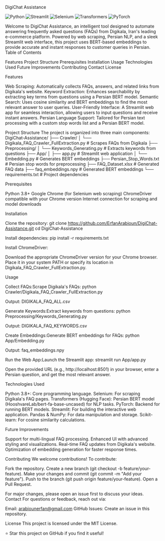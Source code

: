 DigiChat Assistance

![Python](https://img.shields.io/badge/Python-3.8+-blue.svg)
![Streamlit](https://img.shields.io/badge/Streamlit-1.38.0-red.svg)
![Selenium](https://img.shields.io/badge/Selenium-4.25.0-green.svg)
![Transformers](https://img.shields.io/badge/Transformers-4.44.2-orange.svg)
![PyTorch](https://img.shields.io/badge/PyTorch-2.4.1-blue.svg)

 
Welcome to DigiChat Assistance, an intelligent tool designed to automate answering frequently asked questions (FAQs) from Digikala, Iran's leading e-commerce platform. Powered by web scraping, Persian NLP, and a sleek Streamlit web interface, this project uses BERT-based embeddings to provide accurate and instant responses to customer queries in Persian.
Table of Contents

Features
Project Structure
Prerequisites
Installation
Usage
Technologies Used
Future Improvements
Contributing
Contact
License

Features

Web Scraping: Automatically collects FAQs, answers, and related links from Digikala's website.
Keyword Extraction: Enhances searchability by extracting key terms from questions using a Persian BERT model.
Semantic Search: Uses cosine similarity and BERT embeddings to find the most relevant answer to user queries.
User-Friendly Interface: A Streamlit web app for seamless interaction, allowing users to input questions and receive instant answers.
Persian Language Support: Tailored for Persian text processing with a custom stop words list and a Persian BERT model.

Project Structure
The project is organized into three main components:
DigiChat-Assistance/
├── Crawler/
│   └── Digikala_FAQ_Crawler_FullExtraction.py  # Scrapes FAQs from Digikala
├── Preprocessing/
│   └── Keywords_Generating.py                  # Extracts keywords from questions
├── App/
│   ├── app.py                                 # Streamlit web application
│   └── Embedding.py                           # Generates BERT embeddings
├── Persian_Stop_Words.txt                     # Persian stop words for preprocessing
├── FAQ_Dataset.xlsx                           # Generated FAQ data
├── faq_embeddings.npy                         # Generated BERT embeddings
└── requirements.txt                           # Project dependencies

Prerequisites

Python 3.8+
Google Chrome (for Selenium web scraping)
ChromeDriver compatible with your Chrome version
Internet connection for scraping and model downloads

Installation

Clone the repository:
git clone https://github.com/ErfanArabioun/DigiChat-Assistance.git
cd DigiChat-Assistance


Install dependencies:
pip install -r requirements.txt


Install ChromeDriver:

Download the appropriate ChromeDriver version for your Chrome browser.
Place it in your system PATH or specify its location in Digikala_FAQ_Crawler_FullExtraction.py.



Usage

Collect FAQs:Scrape Digikala's FAQs:
python Crawler/Digikala_FAQ_Crawler_FullExtraction.py

Output: DIGIKALA_FAQ_ALL.csv

Generate Keywords:Extract keywords from questions:
python Preprocessing/Keywords_Generating.py

Output: DIGIKALA_FAQ_KEYWORDS.csv

Create Embeddings:Generate BERT embeddings for FAQs:
python App/Embedding.py

Output: faq_embeddings.npy

Run the Web App:Launch the Streamlit app:
streamlit run App/app.py

Open the provided URL (e.g., http://localhost:8501) in your browser, enter a Persian question, and get the most relevant answer.


Technologies Used

Python 3.8+: Core programming language.
Selenium: For scraping Digikala's FAQ pages.
Transformers (Hugging Face): Persian BERT model (HooshvareLab/bert-fa-base-uncased) for NLP tasks.
PyTorch: Backend for running BERT models.
Streamlit: For building the interactive web application.
Pandas & NumPy: For data manipulation and storage.
Scikit-learn: For cosine similarity calculations.

Future Improvements

Support for multi-lingual FAQ processing.
Enhanced UI with advanced styling and visualizations.
Real-time FAQ updates from Digikala's website.
Optimization of embedding generation for faster response times.

Contributing
We welcome contributions! To contribute:

Fork the repository.
Create a new branch (git checkout -b feature/your-feature).
Make your changes and commit (git commit -m "Add your feature").
Push to the branch (git push origin feature/your-feature).
Open a Pull Request.

For major changes, please open an issue first to discuss your ideas.
Contact
For questions or feedback, reach out via:

Email: arabiounerfan@gmail.com
GitHub Issues: Create an issue in this repository.

License
This project is licensed under the MIT License.

⭐ Star this project on GitHub if you find it useful!
